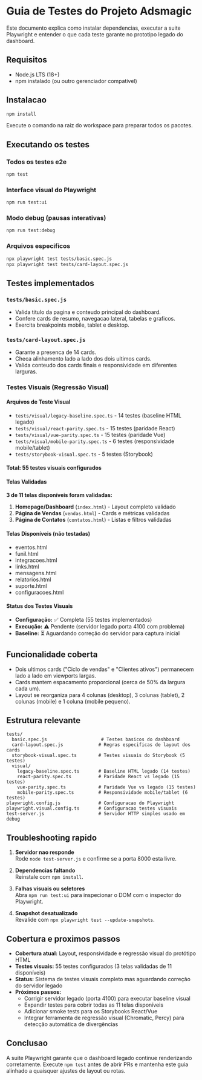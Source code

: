 # Guia de Testes do Projeto Adsmagic

Este documento explica como instalar dependencias, executar a suite Playwright e entender o que cada teste garante no prototipo legado do dashboard.

## Requisitos

- Node.js LTS (18+)  
- npm instalado (ou outro gerenciador compatível)

## Instalacao

```bash
npm install
```

Execute o comando na raiz do workspace para preparar todos os pacotes.

## Executando os testes

### Todos os testes e2e

```bash
npm test
```

### Interface visual do Playwright

```bash
npm run test:ui
```

### Modo debug (pausas interativas)

```bash
npm run test:debug
```

### Arquivos especificos

```bash
npx playwright test tests/basic.spec.js
npx playwright test tests/card-layout.spec.js
```

## Testes implementados

### `tests/basic.spec.js`

- Valida titulo da pagina e conteudo principal do dashboard.
- Confere cards de resumo, navegacao lateral, tabelas e graficos.
- Exercita breakpoints mobile, tablet e desktop.

### `tests/card-layout.spec.js`

- Garante a presenca de 14 cards.
- Checa alinhamento lado a lado dos dois ultimos cards.
- Valida conteudo dos cards finais e responsividade em diferentes larguras.

### Testes Visuais (Regressão Visual)

#### Arquivos de Teste Visual
- `tests/visual/legacy-baseline.spec.ts` - 14 testes (baseline HTML legado)
- `tests/visual/react-parity.spec.ts` - 15 testes (paridade React)
- `tests/visual/vue-parity.spec.ts` - 15 testes (paridade Vue)
- `tests/visual/mobile-parity.spec.ts` - 6 testes (responsividade mobile/tablet)
- `tests/storybook-visual.spec.ts` - 5 testes (Storybook)

#### **Total: 55 testes visuais configurados**

#### Telas Validadas
**3 de 11 telas disponíveis foram validadas:**

1. **Homepage/Dashboard** (`index.html`) - Layout completo validado
2. **Página de Vendas** (`vendas.html`) - Cards e métricas validadas
3. **Página de Contatos** (`contatos.html`) - Listas e filtros validadas

#### Telas Disponíveis (não testadas)
- eventos.html
- funil.html
- integracoes.html
- links.html
- mensagens.html
- relatorios.html
- suporte.html
- configuracoes.html

#### Status dos Testes Visuais
- **Configuração:** ✅ Completa (55 testes implementados)
- **Execução:** ⚠️ Pendente (servidor legado porta 4100 com problema)
- **Baseline:** ⏳ Aguardando correção do servidor para captura inicial

## Funcionalidade coberta

- Dois ultimos cards ("Ciclo de vendas" e "Clientes ativos") permanecem lado a lado em viewports largas.
- Cards mantem espacamento proporcional (cerca de 50% da largura cada um).
- Layout se reorganiza para 4 colunas (desktop), 3 colunas (tablet), 2 colunas (mobile) e 1 coluna (mobile pequeno).

## Estrutura relevante

```
tests/
  basic.spec.js                    # Testes basicos do dashboard
  card-layout.spec.js             # Regras especificas de layout dos cards
  storybook-visual.spec.ts        # Testes visuais do Storybook (5 testes)
  visual/
    legacy-baseline.spec.ts       # Baseline HTML legado (14 testes)
    react-parity.spec.ts          # Paridade React vs legado (15 testes)
    vue-parity.spec.ts            # Paridade Vue vs legado (15 testes)
    mobile-parity.spec.ts         # Responsividade mobile/tablet (6 testes)
playwright.config.js              # Configuracao do Playwright
playwright.visual.config.ts       # Configuracao testes visuais
test-server.js                    # Servidor HTTP simples usado em debug
```

## Troubleshooting rapido

1. **Servidor nao responde**  
   Rode `node test-server.js` e confirme se a porta 8000 esta livre.

2. **Dependencias faltando**  
   Reinstale com `npm install`.

3. **Falhas visuais ou seletores**  
   Abra `npm run test:ui` para inspecionar o DOM com o inspector do Playwright.

4. **Snapshot desatualizado**  
   Revalide com `npx playwright test --update-snapshots`.

## Cobertura e proximos passos

- **Cobertura atual:** Layout, responsividade e regressão visual do protótipo HTML
- **Testes visuais:** 55 testes configurados (3 telas validadas de 11 disponíveis)
- **Status:** Sistema de testes visuais completo mas aguardando correção do servidor legado
- **Próximos passos:**
  - Corrigir servidor legado (porta 4100) para executar baseline visual
  - Expandir testes para cobrir todas as 11 telas disponíveis
  - Adicionar smoke tests para os Storybooks React/Vue
  - Integrar ferramenta de regressão visual (Chromatic, Percy) para detecção automática de divergências

## Conclusao

A suite Playwright garante que o dashboard legado continue renderizando corretamente. Execute `npm test` antes de abrir PRs e mantenha este guia alinhado a quaisquer ajustes de layout ou rotas.
